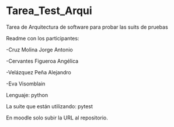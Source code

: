 # Tarea_Test_Arqui
Tarea de Arquitectura de software para probar las suits de pruebas

Readme con los participantes:

-Cruz Molina Jorge Antonio

-Cervantes Figueroa Angélica

-Velázquez Peña Alejandro

-Eva Visomblain

Lenguaje: python

La suite que están utilizando: pytest

En moodle solo subir la URL al repositorio.
